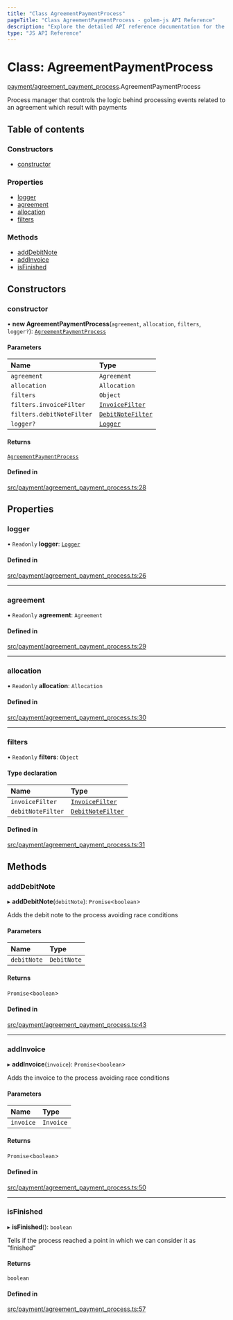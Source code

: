 ```yaml
---
title: "Class AgreementPaymentProcess"
pageTitle: "Class AgreementPaymentProcess - golem-js API Reference"
description: "Explore the detailed API reference documentation for the Class AgreementPaymentProcess within the golem-js SDK for the Golem Network."
type: "JS API Reference"
---
```

# Class: AgreementPaymentProcess

[payment/agreement\_payment\_process](../modules/payment_agreement_payment_process).AgreementPaymentProcess

Process manager that controls the logic behind processing events related to an agreement which result with payments

## Table of contents

### Constructors

- [constructor](payment_agreement_payment_process.AgreementPaymentProcess#constructor)

### Properties

- [logger](payment_agreement_payment_process.AgreementPaymentProcess#logger)
- [agreement](payment_agreement_payment_process.AgreementPaymentProcess#agreement)
- [allocation](payment_agreement_payment_process.AgreementPaymentProcess#allocation)
- [filters](payment_agreement_payment_process.AgreementPaymentProcess#filters)

### Methods

- [addDebitNote](payment_agreement_payment_process.AgreementPaymentProcess#adddebitnote)
- [addInvoice](payment_agreement_payment_process.AgreementPaymentProcess#addinvoice)
- [isFinished](payment_agreement_payment_process.AgreementPaymentProcess#isfinished)

## Constructors

### constructor

• **new AgreementPaymentProcess**(`agreement`, `allocation`, `filters`, `logger?`): [`AgreementPaymentProcess`](payment_agreement_payment_process.AgreementPaymentProcess)

#### Parameters

| Name | Type |
| :------ | :------ |
| `agreement` | `Agreement` |
| `allocation` | `Allocation` |
| `filters` | `Object` |
| `filters.invoiceFilter` | [`InvoiceFilter`](../modules/payment_service#invoicefilter) |
| `filters.debitNoteFilter` | [`DebitNoteFilter`](../modules/payment_service#debitnotefilter) |
| `logger?` | [`Logger`](../interfaces/utils_logger_logger.Logger) |

#### Returns

[`AgreementPaymentProcess`](payment_agreement_payment_process.AgreementPaymentProcess)

#### Defined in

[src/payment/agreement_payment_process.ts:28](https://github.com/golemfactory/golem-js/blob/22da85c/src/payment/agreement_payment_process.ts#L28)

## Properties

### logger

• `Readonly` **logger**: [`Logger`](../interfaces/utils_logger_logger.Logger)

#### Defined in

[src/payment/agreement_payment_process.ts:26](https://github.com/golemfactory/golem-js/blob/22da85c/src/payment/agreement_payment_process.ts#L26)

___

### agreement

• `Readonly` **agreement**: `Agreement`

#### Defined in

[src/payment/agreement_payment_process.ts:29](https://github.com/golemfactory/golem-js/blob/22da85c/src/payment/agreement_payment_process.ts#L29)

___

### allocation

• `Readonly` **allocation**: `Allocation`

#### Defined in

[src/payment/agreement_payment_process.ts:30](https://github.com/golemfactory/golem-js/blob/22da85c/src/payment/agreement_payment_process.ts#L30)

___

### filters

• `Readonly` **filters**: `Object`

#### Type declaration

| Name | Type |
| :------ | :------ |
| `invoiceFilter` | [`InvoiceFilter`](../modules/payment_service#invoicefilter) |
| `debitNoteFilter` | [`DebitNoteFilter`](../modules/payment_service#debitnotefilter) |

#### Defined in

[src/payment/agreement_payment_process.ts:31](https://github.com/golemfactory/golem-js/blob/22da85c/src/payment/agreement_payment_process.ts#L31)

## Methods

### addDebitNote

▸ **addDebitNote**(`debitNote`): `Promise`\<`boolean`\>

Adds the debit note to the process avoiding race conditions

#### Parameters

| Name | Type |
| :------ | :------ |
| `debitNote` | `DebitNote` |

#### Returns

`Promise`\<`boolean`\>

#### Defined in

[src/payment/agreement_payment_process.ts:43](https://github.com/golemfactory/golem-js/blob/22da85c/src/payment/agreement_payment_process.ts#L43)

___

### addInvoice

▸ **addInvoice**(`invoice`): `Promise`\<`boolean`\>

Adds the invoice to the process avoiding race conditions

#### Parameters

| Name | Type |
| :------ | :------ |
| `invoice` | `Invoice` |

#### Returns

`Promise`\<`boolean`\>

#### Defined in

[src/payment/agreement_payment_process.ts:50](https://github.com/golemfactory/golem-js/blob/22da85c/src/payment/agreement_payment_process.ts#L50)

___

### isFinished

▸ **isFinished**(): `boolean`

Tells if the process reached a point in which we can consider it as "finished"

#### Returns

`boolean`

#### Defined in

[src/payment/agreement_payment_process.ts:57](https://github.com/golemfactory/golem-js/blob/22da85c/src/payment/agreement_payment_process.ts#L57)
